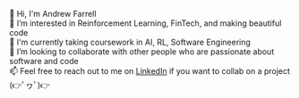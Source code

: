 👋 Hi, I'm Andrew Farrell <br>
👀 I’m interested in Reinforcement Learning, FinTech, and making beautiful code<br>
🌱 I'm currently taking coursework in AI, RL, Software Engineering<br>
💞️ I’m looking to collaborate with other people who are passionate about software and code <br>
📫 Feel free to reach out to me on [LinkedIn](https://www.linkedin.com/in/andrew-farrell-101/) if you want to collab on a project (👉ﾟヮﾟ)👉 <br>

<!---
andrew-farrell-101/andrew-farrell-101 is a ✨ special ✨ repository because its `README.md` (this file) appears on your GitHub profile.
You can click the Preview link to take a look at your changes.
--->
